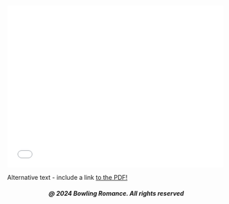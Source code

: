 <html>

<head style="visibility: hidden;">
       
<body>   
       
<embed src="boontonlanes07005nodell.pdf" width="500" height="375"></embed>

<object data="boontonlanes07005nodell.pdf" type="application/pdf" width="100%" height="100%">
  <p>Alternative text - include a link <a href="boontonlanes07005nodell.pdf">to the PDF!</a></p>
</object>
  
<h5 style="text-align:center;"><i>@ 2024 Bowling Romance. All rights reserved</i></h5>   
</body>
</head>
</html>
